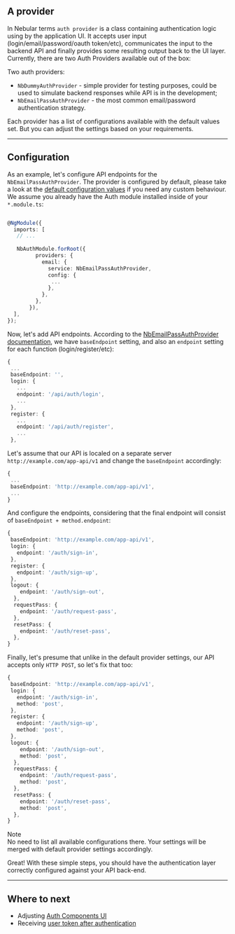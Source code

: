 ## A provider

In Nebular terms `auth provider` is a class containing authentication logic using by the application UI. 
It accepts user input (login/email/password/oauth token/etc), communicates the input to the backend API and finally provides some resulting output back to the UI layer.
Currently, there are two Auth Providers available out of the box:

Two auth providers:
  - `NbDummyAuthProvider` - simple provider for testing purposes, could be used to simulate backend responses while API is in the development;
  - `NbEmailPassAuthProvider` - the most common email/password authentication strategy.
  
Each provider has a list of configurations available with the default values set. But you can adjust the settings based on your requirements.
<hr class="section-end">
  
## Configuration

As an example, let's configure API endpoints for the `NbEmailPassAuthProvider`. The provider is configured by default, please take a look at the [default configuration values](#/docs/auth/nbemailpassauthprovider) if you need any custom behaviour.
We assume you already have the Auth module installed inside of your `*.module.ts`:


```typescript

@NgModule({
  imports: [
   // ...
    
   NbAuthModule.forRoot({
         providers: {
           email: {
             service: NbEmailPassAuthProvider,
             config: {
              ...
             },
           },
         },
       }), 
  ],
});

```

Now, let's add API endpoints. According to the [NbEmailPassAuthProvider documentation](#/docs/auth/nbemailpassauthprovider), we have `baseEndpoint` setting, and also an `endpoint` setting for each function (login/register/etc):

```typescript
{
 ...
 baseEndpoint: '',
 login: {
   ...
   endpoint: '/api/auth/login',
   ...
 },
 register: {
   ...
   endpoint: '/api/auth/register',
   ...
 },
```

Let's assume that our API is localed on a separate server `http://example.com/app-api/v1` and change the `baseEndpoint` accordingly:

```typescript
{
 ...
 baseEndpoint: 'http://example.com/app-api/v1',
 ...
}
```

And configure the endpoints, considering that the final endpoint will consist of `baseEndpoint + method.endpoint`:

```typescript
{
 baseEndpoint: 'http://example.com/app-api/v1',
 login: {
   endpoint: '/auth/sign-in',
 },
 register: {
   endpoint: '/auth/sign-up',
 },
 logout: {
    endpoint: '/auth/sign-out',
  },
  requestPass: {
    endpoint: '/auth/request-pass',
  },
  resetPass: {
    endpoint: '/auth/reset-pass',
  },
}
```

Finally, let's presume that unlike in the default provider settings, our API accepts only `HTTP POST`, so let's fix that too: 

```typescript
{
 baseEndpoint: 'http://example.com/app-api/v1',
 login: {
   endpoint: '/auth/sign-in',
   method: 'post',
 },
 register: {
   endpoint: '/auth/sign-up',
   method: 'post',
 },
 logout: {
    endpoint: '/auth/sign-out',
    method: 'post',
  },
  requestPass: {
    endpoint: '/auth/request-pass',
    method: 'post',
  },
  resetPass: {
    endpoint: '/auth/reset-pass',
    method: 'post',
  },
}
```

<div class="note note-info">
  <div class="note-title">Note</div>
  <div class="note-body">
    No need to list all available configurations there. Your settings will be merged with default provider settings accordingly.
  </div>
</div>

Great! With these simple steps, you should have the authentication layer correctly configured against your API back-end.
<hr class="section-end">

## Where to next

- Adjusting [Auth Components UI](#/docs/auth/configuring-ui)
- Receiving [user token after authentication](#/docs/auth/getting-user-token)
